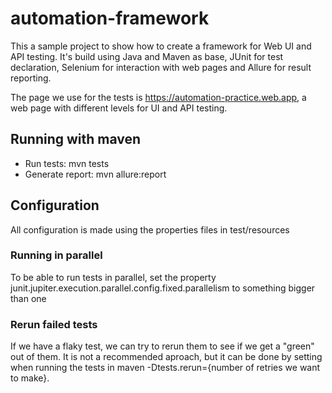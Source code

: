 # automation-framework

This a sample project to show how to create a framework for Web UI and API testing. It's build using Java and Maven as base, JUnit for test declaration, Selenium for interaction with web pages and Allure for result reporting.

The page we use for the tests is https://automation-practice.web.app, a web page with different levels for UI and API testing.
## Running with maven

- Run tests: mvn tests
- Generate report: mvn allure:report

## Configuration
All configuration is made using the properties files in test/resources

### Running in parallel
To be able to run tests in parallel, set the property junit.jupiter.execution.parallel.config.fixed.parallelism to something bigger than one

### Rerun failed tests
If we have a flaky test, we can try to rerun them to see if we get a "green" out of them. It is not a recommended aproach, but it can be done by setting when running the tests in maven -Dtests.rerun={number of retries we want to make}.
